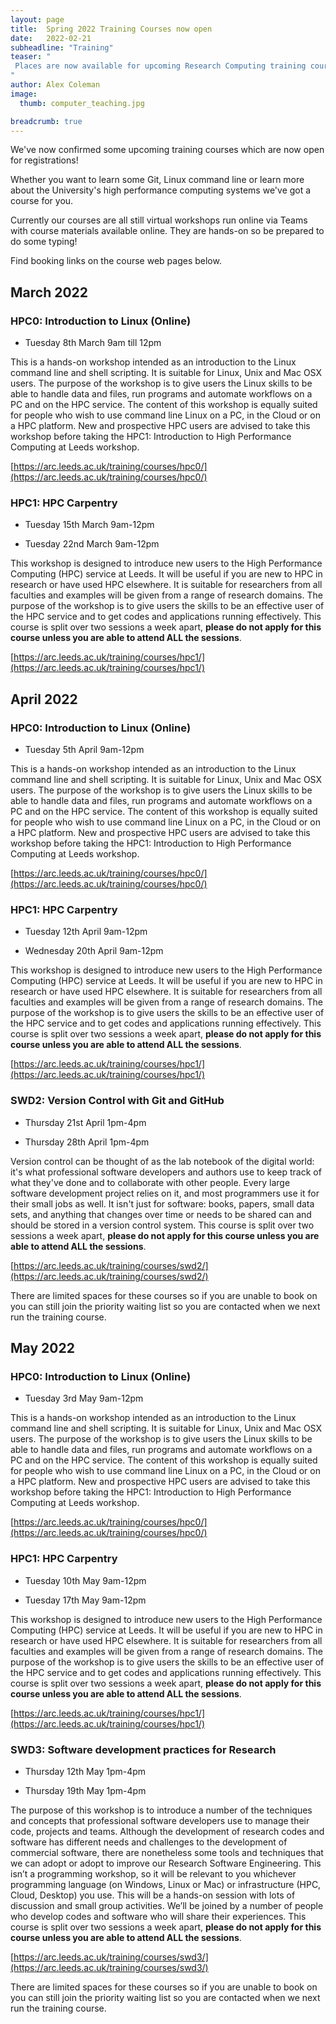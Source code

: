 ```yaml
---
layout: page
title:  Spring 2022 Training Courses now open
date:   2022-02-21
subheadline: "Training"
teaser: "
 Places are now available for upcoming Research Computing training courses, sign up now!
"
author: Alex Coleman
image:
  thumb: computer_teaching.jpg

breadcrumb: true
---
```


We've now confirmed some upcoming training courses which are now open for registrations! 

Whether you want to learn some Git, Linux command line or learn more about the University's high performance computing systems we've got a course for you.

Currently our courses are all still virtual workshops run online via Teams with course materials available online. They are hands-on so be prepared to do some typing!

Find booking links on the course web pages below.

## March 2022

### HPC0: Introduction to Linux (Online)

- Tuesday 8th March 9am till 12pm

This is a hands-on workshop intended as an introduction to the Linux command line and shell scripting. It is suitable for Linux, Unix and Mac OSX users. The purpose of the workshop is to give users the Linux skills to be able to handle data and files, run programs and automate workflows on a PC and on the HPC service. The content of this workshop is equally suited for people who wish to use command line Linux on a PC, in the Cloud or on a HPC platform. New and prospective HPC users are advised to take this workshop before taking the HPC1: Introduction to High Performance Computing at Leeds workshop.

[https://arc.leeds.ac.uk/training/courses/hpc0/](https://arc.leeds.ac.uk/training/courses/hpc0/)

### HPC1: HPC Carpentry

- Tuesday 15th March 9am-12pm

- Tuesday 22nd March 9am-12pm

This workshop is designed to introduce new users to the High Performance Computing (HPC) service at Leeds. It will be useful if you are new to HPC in research or have used HPC elsewhere. It is suitable for researchers from all faculties and examples will be given from a range of research domains. The purpose of the workshop is to give users the skills to be an effective user of the HPC service and to get codes and applications running effectively. This course is split over two sessions a week apart, **please do not apply for this course unless you are able to attend ALL the sessions**.

[https://arc.leeds.ac.uk/training/courses/hpc1/](https://arc.leeds.ac.uk/training/courses/hpc1/)


## April 2022

### HPC0: Introduction to Linux (Online)

- Tuesday 5th April 9am-12pm

This is a hands-on workshop intended as an introduction to the Linux command line and shell scripting. It is suitable for Linux, Unix and Mac OSX users. The purpose of the workshop is to give users the Linux skills to be able to handle data and files, run programs and automate workflows on a PC and on the HPC service. The content of this workshop is equally suited for people who wish to use command line Linux on a PC, in the Cloud or on a HPC platform. New and prospective HPC users are advised to take this workshop before taking the HPC1: Introduction to High Performance Computing at Leeds workshop.

[https://arc.leeds.ac.uk/training/courses/hpc0/](https://arc.leeds.ac.uk/training/courses/hpc0/)

### HPC1: HPC Carpentry

- Tuesday 12th April 9am-12pm

- Wednesday 20th April 9am-12pm

This workshop is designed to introduce new users to the High Performance Computing (HPC) service at Leeds. It will be useful if you are new to HPC in research or have used HPC elsewhere. It is suitable for researchers from all faculties and examples will be given from a range of research domains. The purpose of the workshop is to give users the skills to be an effective user of the HPC service and to get codes and applications running effectively. This course is split over two sessions a week apart, **please do not apply for this course unless you are able to attend ALL the sessions**.

[https://arc.leeds.ac.uk/training/courses/hpc1/](https://arc.leeds.ac.uk/training/courses/hpc1/)

### SWD2: Version Control with Git and GitHub

- Thursday 21st April 1pm-4pm

- Thursday 28th April 1pm-4pm

Version control can be thought of as the lab notebook of the digital world: it's what professional software developers and authors use to keep track of what they've done and to collaborate with other people. Every large software development project relies on it, and most programmers use it for their small jobs as well. It isn't just for software: books, papers, small data sets, and anything that changes over time or needs to be shared can and should be stored in a version control system. This course is split over two sessions a week apart, **please do not apply for this course unless you are able to attend ALL the sessions**.

[https://arc.leeds.ac.uk/training/courses/swd2/](https://arc.leeds.ac.uk/training/courses/swd2/)

There are limited spaces for these courses so if you are unable to book on you can still join the priority waiting list so you are contacted when we next run the training course.

## May 2022

### HPC0: Introduction to Linux (Online)

- Tuesday 3rd May 9am-12pm

This is a hands-on workshop intended as an introduction to the Linux command line and shell scripting. It is suitable for Linux, Unix and Mac OSX users. The purpose of the workshop is to give users the Linux skills to be able to handle data and files, run programs and automate workflows on a PC and on the HPC service. The content of this workshop is equally suited for people who wish to use command line Linux on a PC, in the Cloud or on a HPC platform. New and prospective HPC users are advised to take this workshop before taking the HPC1: Introduction to High Performance Computing at Leeds workshop.

[https://arc.leeds.ac.uk/training/courses/hpc0/](https://arc.leeds.ac.uk/training/courses/hpc0/)

### HPC1: HPC Carpentry

- Tuesday 10th May 9am-12pm

- Tuesday 17th May 9am-12pm

This workshop is designed to introduce new users to the High Performance Computing (HPC) service at Leeds. It will be useful if you are new to HPC in research or have used HPC elsewhere. It is suitable for researchers from all faculties and examples will be given from a range of research domains. The purpose of the workshop is to give users the skills to be an effective user of the HPC service and to get codes and applications running effectively. This course is split over two sessions a week apart, **please do not apply for this course unless you are able to attend ALL the sessions**.

[https://arc.leeds.ac.uk/training/courses/hpc1/](https://arc.leeds.ac.uk/training/courses/hpc1/)

### SWD3: Software development practices for Research

- Thursday 12th May 1pm-4pm

- Thursday 19th May 1pm-4pm

The purpose of this workshop is to introduce a number of the techniques and concepts that professional software developers use to manage their code, projects and teams. Although the development of research codes and software has different needs and challenges to the development of commercial software, there are nonetheless some tools and techniques that we can adopt or adopt to improve our Research Software Engineering. This isn’t a programming workshop, so it will be relevant to you whichever programming language (on Windows, Linux or Mac) or infrastructure (HPC, Cloud, Desktop) you use. This will be a hands-on session with lots of discussion and small group activities. We’ll be joined by a number of people who develop codes and software who will share their experiences. This course is split over two sessions a week apart, **please do not apply for this course unless you are able to attend ALL the sessions**.

[https://arc.leeds.ac.uk/training/courses/swd3/](https://arc.leeds.ac.uk/training/courses/swd3/)

There are limited spaces for these courses so if you are unable to book on you can still join the priority waiting list so you are contacted when we next run the training course.
